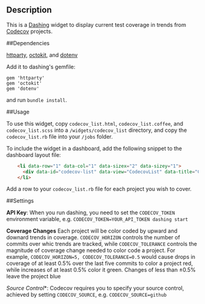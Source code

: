 ## Description

This is a [Dashing](http://shopify.github.com/dashing) widget to display current test coverage in trends from  [Codecov](https://codecov.io/) projects.

##Dependencies

[httparty](http://johnnunemaker.com/httparty/), [octokit](http://octokit.github.io/octokit.rb), and [dotenv](https://github.com/bkeepers/dotenv)

Add it to dashing's gemfile:

    gem 'httparty'
    gem 'octokit'
    gem 'dotenv'
    
and run `bundle install`.

##Usage

To use this widget, copy `codecov_list.html`, `codecov_list.coffee`, and `codecov_list.scss` into a `/widgets/codecov_list` directory, and copy the `codecov_list.rb` file into your `/jobs` folder.


To include the widget in a dashboard, add the following snippet to the dashboard layout file:


```html
    <li data-row="1" data-col="1" data-sizex="2" data-sizey="1">
      <div data-id="codecov-list" data-view="CodecovList" data-title="Code Coverage"></div>
    </li>
```

Add a row to your `codecov_list.rb` file for each project you wish to cover.

##Settings

**API Key**: When you run dashing, you need to set the `CODECOV_TOKEN` environment variable, e.g. `CODECOV_TOKEN=YOUR_API_TOKEN dashing start`

**Coverage Changes** Each project will be color coded by upward and downard trends in coverage. `CODECOV_HORIZON` controls the number of commits over whic trends are tracked, while `CODECOV_TOLERANCE` controls the magnitude of coverage change needed to color code a project. For example, `CODECOV_HORIZON=5, CODECOV_TOLERANCE=0.5` would cause drops in coverage of at least 0.5% over the last five commits to color a project red, while increases of at least 0.5% color it green. Changes of less than ±0.5% leave the project blue

*Source Control**: Codecov requires you to specify your source control, achieved by setting `CODECOV_SOURCE`, e.g. `CODECOV_SOURCE=github`
